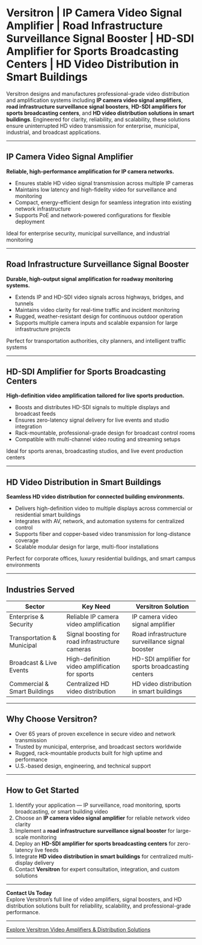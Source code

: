 # Versitron | IP Camera Video Signal Amplifier | Road Infrastructure Surveillance Signal Booster | HD-SDI Amplifier for Sports Broadcasting Centers | HD Video Distribution in Smart Buildings

Versitron designs and manufactures professional-grade video distribution and amplification systems including **IP camera video signal amplifiers**, **road infrastructure surveillance signal boosters**, **HD-SDI amplifiers for sports broadcasting centers**, and **HD video distribution solutions in smart buildings**. Engineered for clarity, reliability, and scalability, these solutions ensure uninterrupted HD video transmission for enterprise, municipal, industrial, and broadcast applications.

---

## IP Camera Video Signal Amplifier

**Reliable, high-performance amplification for IP camera networks.**

- Ensures stable HD video signal transmission across multiple IP cameras  
- Maintains low latency and high-fidelity video for surveillance and monitoring  
- Compact, energy-efficient design for seamless integration into existing network infrastructure  
- Supports PoE and network-powered configurations for flexible deployment  

Ideal for enterprise security, municipal surveillance, and industrial monitoring

---

## Road Infrastructure Surveillance Signal Booster

**Durable, high-output signal amplification for roadway monitoring systems.**

- Extends IP and HD-SDI video signals across highways, bridges, and tunnels  
- Maintains video clarity for real-time traffic and incident monitoring  
- Rugged, weather-resistant design for continuous outdoor operation  
- Supports multiple camera inputs and scalable expansion for large infrastructure projects  

Perfect for transportation authorities, city planners, and intelligent traffic systems

---

## HD-SDI Amplifier for Sports Broadcasting Centers

**High-definition video amplification tailored for live sports production.**

- Boosts and distributes HD-SDI signals to multiple displays and broadcast feeds  
- Ensures zero-latency signal delivery for live events and studio integration  
- Rack-mountable, professional-grade design for broadcast control rooms  
- Compatible with multi-channel video routing and streaming setups  

Ideal for sports arenas, broadcasting studios, and live event production centers

---

## HD Video Distribution in Smart Buildings

**Seamless HD video distribution for connected building environments.**

- Delivers high-definition video to multiple displays across commercial or residential smart buildings  
- Integrates with AV, network, and automation systems for centralized control  
- Supports fiber and copper-based video transmission for long-distance coverage  
- Scalable modular design for large, multi-floor installations  

Perfect for corporate offices, luxury residential buildings, and smart campus environments

---

## Industries Served

| Sector                     | Key Need                                           | Versitron Solution                                           |
|-----------------------------|---------------------------------------------------|--------------------------------------------------------------|
| Enterprise & Security       | Reliable IP camera video amplification            | IP camera video signal amplifier                              |
| Transportation & Municipal  | Signal boosting for road infrastructure cameras  | Road infrastructure surveillance signal booster              |
| Broadcast & Live Events     | High-definition video amplification for sports    | HD-SDI amplifier for sports broadcasting centers            |
| Commercial & Smart Buildings| Centralized HD video distribution                 | HD video distribution in smart buildings                     |

---

## Why Choose Versitron?

- Over 65 years of proven excellence in secure video and network transmission  
- Trusted by municipal, enterprise, and broadcast sectors worldwide  
- Rugged, rack-mountable products built for high uptime and performance  
- U.S.-based design, engineering, and technical support  

---

## How to Get Started

1. Identify your application — IP surveillance, road monitoring, sports broadcasting, or smart building video  
2. Choose an **IP camera video signal amplifier** for reliable network video clarity  
3. Implement a **road infrastructure surveillance signal booster** for large-scale monitoring  
4. Deploy an **HD-SDI amplifier for sports broadcasting centers** for zero-latency live feeds  
5. Integrate **HD video distribution in smart buildings** for centralized multi-display delivery  
6. Contact **Versitron** for expert consultation, integration, and custom solutions  

---

**Contact Us Today**  
Explore Versitron’s full line of video amplifiers, signal boosters, and HD distribution solutions built for reliability, scalability, and professional-grade performance.

---

[Explore Versitron Video Amplifiers & Distribution Solutions](https://www.versitron.com/collections/hd-sdi-video-distribution-amplifiers)

---
